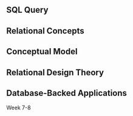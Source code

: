 ## SQL Query

## Relational Concepts

## Conceptual Model

## Relational Design Theory

## Database-Backed Applications 
Week 7-8